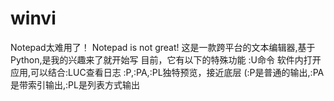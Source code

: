 # winvi
Notepad太难用了！    Notepad is not great!
这是一款跨平台的文本编辑器,基于Python,是我的兴趣来了就开始写
目前，它有以下的特殊功能
:U命令 软件内打开应用,可以结合:LUC查看日志
:P,:PA,:PL独特预览，接近底层
(:P是普通的输出,:PA是带索引输出,:PL是列表方式输出
